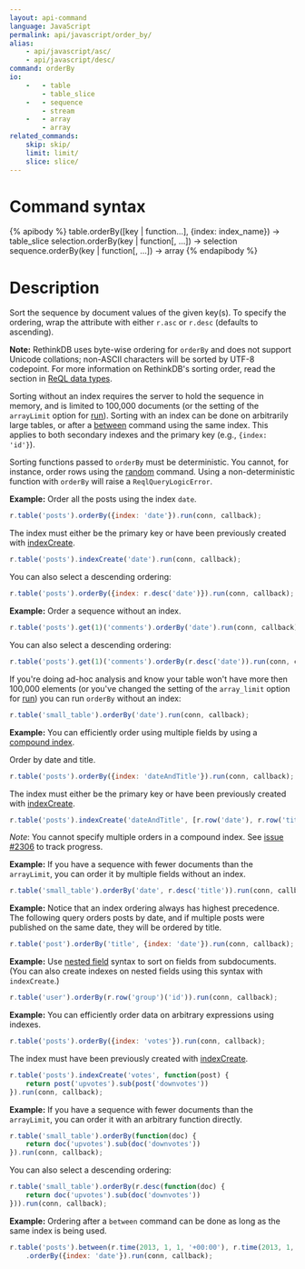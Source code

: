 ```yaml
---
layout: api-command
language: JavaScript
permalink: api/javascript/order_by/
alias:
    - api/javascript/asc/
    - api/javascript/desc/
command: orderBy
io:
    -   - table
        - table_slice
    -   - sequence
        - stream
    -   - array
        - array
related_commands:
    skip: skip/
    limit: limit/
    slice: slice/
---
```


# Command syntax #

{% apibody %}
table.orderBy([key | function...], {index: index_name}) &rarr; table_slice
selection.orderBy(key | function[, ...]) &rarr; selection<array>
sequence.orderBy(key | function[, ...]) &rarr; array
{% endapibody %}

# Description #

Sort the sequence by document values of the given key(s). To specify
the ordering, wrap the attribute with either `r.asc` or `r.desc`
(defaults to ascending).

__Note:__ RethinkDB uses byte-wise ordering for `orderBy` and does not support Unicode collations; non-ASCII characters will be sorted by UTF-8 codepoint. For more information on RethinkDB's sorting order, read the section in [ReQL data types](/docs/data-types/#sorting-order).

Sorting without an index requires the server to hold the sequence in
memory, and is limited to 100,000 documents (or the setting of the `arrayLimit` option for [run](/api/javascript/run)). Sorting with an index can
be done on arbitrarily large tables, or after a [between](/api/javascript/between/) command
using the same index. This applies to both secondary indexes and the primary key (e.g., `{index: 'id'}`).

Sorting functions passed to `orderBy` must be deterministic. You cannot, for instance, order rows using the [random](/api/javascript/random/) command. Using a non-deterministic function with `orderBy` will raise a `ReqlQueryLogicError`.

__Example:__ Order all the posts using the index `date`.   

```javascript
r.table('posts').orderBy({index: 'date'}).run(conn, callback);
```

<!-- stop -->

The index must either be the primary key or have been previously created with [indexCreate](/api/javascript/index_create/).

```javascript
r.table('posts').indexCreate('date').run(conn, callback);
```

You can also select a descending ordering:

```javascript
r.table('posts').orderBy({index: r.desc('date')}).run(conn, callback);
```

__Example:__ Order a sequence without an index.

```javascript
r.table('posts').get(1)('comments').orderBy('date').run(conn, callback);
```

You can also select a descending ordering:

```javascript
r.table('posts').get(1)('comments').orderBy(r.desc('date')).run(conn, callback);
```

If you're doing ad-hoc analysis and know your table won't have more then 100,000
elements (or you've changed the setting of the `array_limit` option for [run](/api/javascript/run)) you can run `orderBy` without an index:

```javascript
r.table('small_table').orderBy('date').run(conn, callback);
```

__Example:__ You can efficiently order using multiple fields by using a
[compound index](http://www.rethinkdb.com/docs/secondary-indexes/javascript/).

Order by date and title.

```javascript
r.table('posts').orderBy({index: 'dateAndTitle'}).run(conn, callback);
```

The index must either be the primary key or have been previously created with [indexCreate](/api/javascript/index_create/).

```javascript
r.table('posts').indexCreate('dateAndTitle', [r.row('date'), r.row('title')]).run(conn, callback);
```

_Note_: You cannot specify multiple orders in a compound index. See [issue #2306](https://github.com/rethinkdb/rethinkdb/issues/2306)
to track progress.

__Example:__ If you have a sequence with fewer documents than the `arrayLimit`, you can order it
by multiple fields without an index.

```javascript
r.table('small_table').orderBy('date', r.desc('title')).run(conn, callback);
```

__Example:__ Notice that an index ordering always has highest
precedence. The following query orders posts by date, and if multiple
posts were published on the same date, they will be ordered by title.

```javascript
r.table('post').orderBy('title', {index: 'date'}).run(conn, callback);
```

__Example:__ Use [nested field](/docs/cookbook/javascript/#filtering-based-on-nested-fields) syntax to sort on fields from subdocuments. (You can also create indexes on nested fields using this syntax with `indexCreate`.)

```javascript
r.table('user').orderBy(r.row('group')('id')).run(conn, callback);
```

__Example:__ You can efficiently order data on arbitrary expressions using indexes.

```javascript
r.table('posts').orderBy({index: 'votes'}).run(conn, callback);
```

The index must have been previously created with [indexCreate](/api/javascript/index_create/).

```javascript
r.table('posts').indexCreate('votes', function(post) {
    return post('upvotes').sub(post('downvotes'))
}).run(conn, callback);
```

__Example:__ If you have a sequence with fewer documents than the `arrayLimit`, you can order it with an arbitrary function directly.

```javascript
r.table('small_table').orderBy(function(doc) {
    return doc('upvotes').sub(doc('downvotes'))
}).run(conn, callback);
```

You can also select a descending ordering:

```javascript
r.table('small_table').orderBy(r.desc(function(doc) {
    return doc('upvotes').sub(doc('downvotes'))
})).run(conn, callback);
```

__Example:__ Ordering after a `between` command can be done as long as the same index is being used.

```javascript
r.table('posts').between(r.time(2013, 1, 1, '+00:00'), r.time(2013, 1, 1, '+00:00'), {index: 'date'})
    .orderBy({index: 'date'}).run(conn, callback);
```

